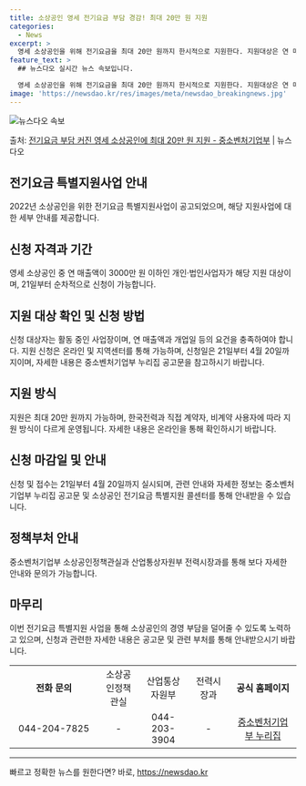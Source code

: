 ```yaml
---
title: 소상공인 영세 전기요금 부담 경감! 최대 20만 원 지원
categories:
  - News
excerpt: >
  영세 소상공인을 위해 전기요금을 최대 20만 원까지 한시적으로 지원한다. 지원대상은 연 매출액 3000만 원…
feature_text: >
  ## 뉴스다오 실시간 뉴스 속보입니다.

  영세 소상공인을 위해 전기요금을 최대 20만 원까지 한시적으로 지원한다. 지원대상은 연 매출액 3000만 원…
image: 'https://newsdao.kr/res/images/meta/newsdao_breakingnews.jpg'
---
```


![뉴스다오 속보](https://newsdao.kr/res/images/meta/newsdao_breakingnews.jpg)

<p>출처: <a href="https://newsdao.kr/3150" rel="dofollow">전기요금 부담 커진 영세 소상공인에 최대 20만 원 지원 - 중소벤처기업부</a> | 뉴스다오</p>

<h2 data-ke-size="size26">전기요금 특별지원사업 안내</h2>
<p data-ke-size="size16">2022년 소상공인을 위한 전기요금 특별지원사업이 공고되었으며, 해당 지원사업에 대한 세부 안내를 제공합니다.</p>

<h2 data-ke-size="size24">신청 자격과 기간</h2>
<p data-ke-size="size16">영세 소상공인 중 연 매출액이 3000만 원 이하인 개인·법인사업자가 해당 지원 대상이며, 21일부터 순차적으로 신청이 가능합니다.</p>

<h2 data-ke-size="size24">지원 대상 확인 및 신청 방법</h2>
<p data-ke-size="size16">신청 대상자는 활동 중인 사업장이며, 연 매출액과 개업일 등의 요건을 충족하여야 합니다. 지원 신청은 온라인 및 지역센터를 통해 가능하며, 신청일은 21일부터 4월 20일까지이며, 자세한 내용은 중소벤처기업부 누리집 공고문을 참고하시기 바랍니다.</p>

<h2 data-ke-size="size24">지원 방식</h2>
<p data-ke-size="size16">지원은 최대 20만 원까지 가능하며, 한국전력과 직접 계약자, 비계약 사용자에 따라 지원 방식이 다르게 운영됩니다. 자세한 내용은 온라인을 통해 확인하시기 바랍니다.</p>

<h2 data-ke-size="size24">신청 마감일 및 안내</h2>
<p data-ke-size="size16">신청 및 접수는 21일부터 4월 20일까지 실시되며, 관련 안내와 자세한 정보는 중소벤처기업부 누리집 공고문 및 소상공인 전기요금 특별지원 콜센터를 통해 안내받을 수 있습니다.</p>

<h2 data-ke-size="size24">정책부처 안내</h2>
<p data-ke-size="size16">중소벤처기업부 소상공인정책관실과 산업통상자원부 전력시장과를 통해 보다 자세한 안내와 문의가 가능합니다.</p>

<h2 data-ke-size="size24">마무리</h2>
<p data-ke-size="size16">이번 전기요금 특별지원 사업을 통해 소상공인의 경영 부담을 덜어줄 수 있도록 노력하고 있으며, 신청과 관련한 자세한 내용은 공고문 및 관련 부처를 통해 안내받으시기 바랍니다.</p>
<table>
  <colgroup>
  <col width="143" style="width:107pt" />
  <col width="87" style="mso-width-source:userset;mso-width-alt:3174;width:65pt" />
  <col width="90" span="3" style="mso-width-source:userset;mso-width-alt:3286;width:68pt" />
  <col width="167" style="mso-width-source:userset;mso-width-alt:6113;width:125pt" />
 </colgroup>
 
  <tr>
   <td style="width: 143px; text-align: center;" colspan="2"><b>전화 문의</b></td>
   <td style="width: 87px; text-align: center;">소상공인정책관실</td>
   <td style="width: 90px; text-align: center;">산업통상자원부</td>
   <td style="width: 90px; text-align: center;">전력시장과</td>
   <td style="width: 167px; text-align: center;"><b>공식 홈페이지</b></td>
  </tr>
  <tr>
   <td style="width: 143px; text-align: center;" colspan="2">044-204-7825</td>
   <td style="width: 87px; text-align: center;">-</td>
   <td style="width: 90px; text-align: center;">044-203-3904</td>
   <td style="width: 90px; text-align: center;">-</td>
   <td style="width: 167px; text-align: center;"><a href="https://www.mss.go.kr" target="_blank">중소벤처기업부 누리집</a></td>
  </tr>
</table>
<hr> 

빠르고 정확한 뉴스를 원한다면? 바로, <a href="https://newsdao.kr" rel="dofollow">https://newsdao.kr</a>


